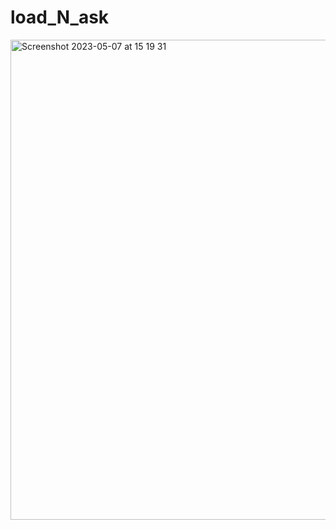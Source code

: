 # load_N_ask

<img width="768" alt="Screenshot 2023-05-07 at 15 19 31" src="https://user-images.githubusercontent.com/77448246/236703411-9b14cbc8-de57-4160-9254-d05cf5e65fd1.png">
